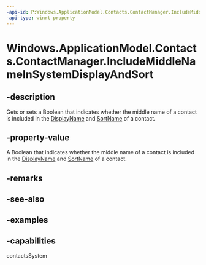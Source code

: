 ```yaml
---
-api-id: P:Windows.ApplicationModel.Contacts.ContactManager.IncludeMiddleNameInSystemDisplayAndSort
-api-type: winrt property
---
```


<!-- Property syntax.
public bool IncludeMiddleNameInSystemDisplayAndSort { get;  set; }
-->

# Windows.ApplicationModel.Contacts.ContactManager.IncludeMiddleNameInSystemDisplayAndSort

## -description
Gets or sets a Boolean that indicates whether the middle name of a contact is included in the [DisplayName](contact_displayname.md) and [SortName](contact_sortname.md) of a contact.

## -property-value
A Boolean that indicates whether the middle name of a contact is included in the [DisplayName](contact_displayname.md) and [SortName](contact_sortname.md) of a contact.

## -remarks

## -see-also

## -examples

## -capabilities
contactsSystem
